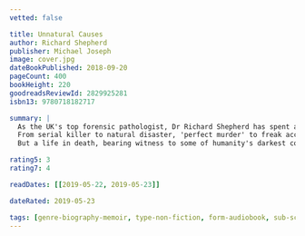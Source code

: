 ```yaml
---
vetted: false

title: Unnatural Causes
author: Richard Shepherd
publisher: Michael Joseph
image: cover.jpg
dateBookPublished: 2018-09-20
pageCount: 400
bookHeight: 220
goodreadsReviewId: 2829925281
isbn13: 9780718182717

summary: |
  As the UK's top forensic pathologist, Dr Richard Shepherd has spent a lifetime uncovering the secrets of the dead. When death is sudden or unexplained, it falls to Shepherd to establish the cause. Each post-mortem is a detective story in its own right - and Shepherd has performed over 23,000 of them. Through his skill, dedication and insight, Dr Shepherd solves the puzzle to answer our most pressing question: how did this person die?
  From serial killer to natural disaster, 'perfect murder' to freak accident, Shepherd takes nothing for granted in pursuit of truth. And while he's been involved in some of the most high-profile cases of recent times, it's often the less well known encounters that prove the most perplexing, intriguing and even bizarre. In or out of the public eye, his evidence has put killers behind bars, freed the innocent and turned open-and-shut cases on their heads.
  But a life in death, bearing witness to some of humanity's darkest corners, exacts a price and Shepherd doesn't flinch from counting the cost to him and his family.

rating5: 3
rating7: 4

readDates: [[2019-05-22, 2019-05-23]]

dateRated: 2019-05-23

tags: [genre-biography-memoir, type-non-fiction, form-audiobook, sub-science, sub-medical]
---
```

